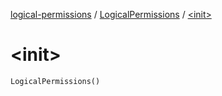 [logical-permissions](../index.md) / [LogicalPermissions](index.md) / [&lt;init&gt;](.)

# &lt;init&gt;

`LogicalPermissions()`